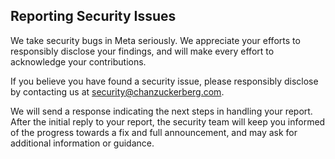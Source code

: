 ## Reporting Security Issues
We take security bugs in Meta seriously. We appreciate your efforts to responsibly disclose your findings, and will make every effort to acknowledge your contributions.

If you believe you have found a security issue, please responsibly disclose by contacting us at security@chanzuckerberg.com.

We will send a response indicating the next steps in handling your report. After the initial reply to your report, the security team will keep you informed of the progress towards a fix and full announcement, and may ask for additional information or guidance.

